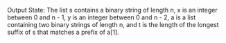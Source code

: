 Output State: The list s contains a binary string of length n, x is an integer between 0 and n - 1, y is an integer between 0 and n - 2, a is a list containing two binary strings of length n, and t is the length of the longest suffix of s that matches a prefix of a[1].